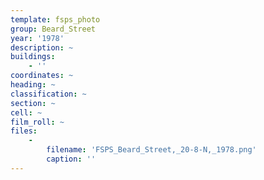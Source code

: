 ```yaml
---
template: fsps_photo
group: Beard_Street
year: '1978'
description: ~
buildings:
    - ''
coordinates: ~
heading: ~
classification: ~
section: ~
cell: ~
film_roll: ~
files:
    -
        filename: 'FSPS_Beard_Street,_20-8-N,_1978.png'
        caption: ''
---
```

